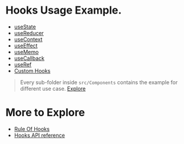 # Hooks Usage Example.

-   [useState](src/Components/UseStateHooks/README.md)
-   [useReducer](src/Components/UseReducerHook/README.md)
-   [useContext](src/Components/UseContextHook/README.md)
-   [useEffect](src/Components/UseEffectHooks/README.md)
-   [useMemo](src/Components/UseMemoHooks/README.md)
-   [useCallback](src/Components/UseCallBackHook/README.md)
-   [useRef](src/Components/useRefHook/README.md)
-   [Custom Hooks](src/Components/customHook/README.md)

> Every sub-folder inside `src/Components` contains the example for different use case.
> [Explore](https://github.com/sbhusal123/react-hooks/tree/main/src/Components)

# More to Explore

-   [Rule Of Hooks](https://reactjs.org/docs/hooks-rules.html)
-   [Hooks API reference](https://reactjs.org/docs/hooks-reference.html)
